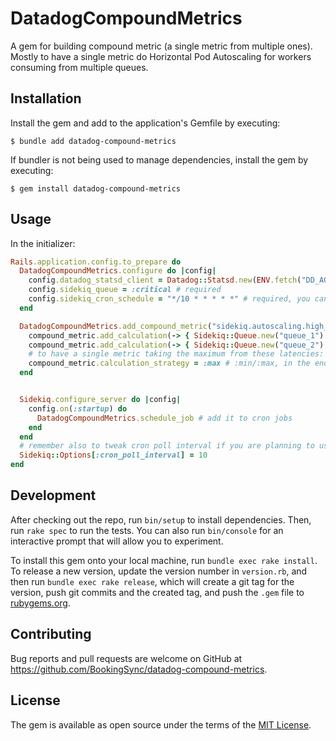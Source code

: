 # DatadogCompoundMetrics

A gem for building compound metric (a single metric from multiple ones). Mostly to have a single metric do Horizontal Pod Autoscaling for workers consuming from multiple queues.

## Installation

Install the gem and add to the application's Gemfile by executing:

    $ bundle add datadog-compound-metrics

If bundler is not being used to manage dependencies, install the gem by executing:

    $ gem install datadog-compound-metrics

## Usage


In the initializer:


``` rb
Rails.application.config.to_prepare do
  DatadogCompoundMetrics.configure do |config|
    config.datadog_statsd_client = Datadog::Statsd.new(ENV.fetch("DD_AGENT_HOST"), ENV.fetch("DATADOG_PORT"), namespace: "app_name.production", tags: ["host:disabled"]) # required
    config.sidekiq_queue = :critical # required
    config.sidekiq_cron_schedule = "*/10 * * * * *" # required, you can also use extended syntax covering seconds
  end

  DatadogCompoundMetrics.add_compound_metric("sidekiq.autoscaling.high_concurrency_worker") do |compound_metric|
    compound_metric.add_calculation(-> { Sidekiq::Queue.new("queue_1").latency })
    compound_metric.add_calculation(-> { Sidekiq::Queue.new("queue_2").latency })
    # to have a single metric taking the maximum from these latencies:
    compound_metric.calculation_strategy = :max # :min/:max, in the end it's going to be a method call on the Array
  end


  Sidekiq.configure_server do |config|
    config.on(:startup) do
      DatadogCompoundMetrics.schedule_job # add it to cron jobs
    end
  end
  # remember also to tweak cron poll interval if you are planning to use extended syntax covering seconds and schedule jobs more often
  Sidekiq::Options[:cron_poll_interval] = 10
end
```


## Development

After checking out the repo, run `bin/setup` to install dependencies. Then, run `rake spec` to run the tests. You can also run `bin/console` for an interactive prompt that will allow you to experiment.

To install this gem onto your local machine, run `bundle exec rake install`. To release a new version, update the version number in `version.rb`, and then run `bundle exec rake release`, which will create a git tag for the version, push git commits and the created tag, and push the `.gem` file to [rubygems.org](https://rubygems.org).

## Contributing

Bug reports and pull requests are welcome on GitHub at https://github.com/BookingSync/datadog-compound-metrics.

## License

The gem is available as open source under the terms of the [MIT License](https://opensource.org/licenses/MIT).

